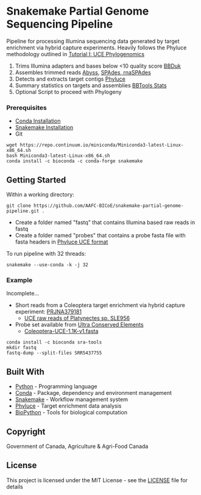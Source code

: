 # Snakemake Partial Genome Sequencing Pipeline

Pipeline for processing Illumina sequencing data generated by target enrichment via hybrid capture experiments. Heavily follows the Phyluce methodology outlined in [Tutorial I: UCE Phylogenomics](https://phyluce.readthedocs.io/en/latest/tutorial-one.html) 

1) Trims Illumina adapters and bases below <10 quality score [BBDuk](https://jgi.doe.gov/data-and-tools/bbtools/bb-tools-user-guide/bbduk-guide/)
2) Assembles trimmed reads [Abyss](http://www.bcgsc.ca/platform/bioinfo/software/abyss), [SPAdes, rnaSPAdes](http://cab.spbu.ru/software/spades/)
3) Detects and extracts target contigs [Phyluce](https://phyluce.readthedocs.io/en/latest/index.html) 
4) Summary statistics on targets and assemblies [BBTools Stats](https://jgi.doe.gov/data-and-tools/bbtools/bb-tools-user-guide/statistics-guide/)
5) Optional Script to proceed with Phylogeny

### Prerequisites

* [Conda Installation](https://conda.io/docs/user-guide/install/index.html)
* [Snakemake Installation](https://snakemake.readthedocs.io/en/stable/getting_started/installation.html)
* Git


```
wget https://repo.continuum.io/miniconda/Miniconda3-latest-Linux-x86_64.sh
bash Miniconda3-latest-Linux-x86_64.sh
conda install -c bioconda -c conda-forge snakemake
```

## Getting Started

Within a working directory:

```
git clone https://github.com/AAFC-BICoE/snakemake-partial-genome-pipeline.git .
```
* Create a folder named "fastq" that contains Illumina based raw reads in fastq 
* Create a folder named "probes" that contains a probe fasta file with fasta headers in [Phyluce UCE format](https://phyluce.readthedocs.io/en/latest/uce-processing.html#match-contigs-to-probes)

To run pipeline with 32 threads:
```
snakemake --use-conda -k -j 32
```

### Example

Incomplete...
* Short reads from a Coleoptera target enrichment via hybrid capture experiment:  [PRJNA379181](https://www.ncbi.nlm.nih.gov/sra/?term=PRJNA379181)
    * [UCE raw reads of Platynectes sp. SLE956](https://www.ncbi.nlm.nih.gov/sra/SRX2727692[accn])
* Probe set available from [Ultra Conserved Elements](http://ultraconserved.org/)
  * [Coleoptera-UCE-1.1K-v1.fasta](https://ndownloader.figshare.com/files/6042081)

```
conda install -c bioconda sra-tools 
mkdir fastq
fastq-dump --split-files SRR5437755
```

## Built With

* [Python](https://www.python.org/doc/) - Programming language
* [Conda](https://conda.io/docs/index.html) - Package, dependency and environment management
* [Snakemake](https://snakemake.readthedocs.io/en/stable/) - Workflow management system
* [Phyluce](https://phyluce.readthedocs.io/en/latest/index.html) - Target enrichment data analysis
* [BioPython](https://biopython.org/) - Tools for biological computation


## Copyright
Government of Canada, Agriculture & Agri-Food Canada

## License
This project is licensed under the MIT License - see the [LICENSE](LICENSE) file for details
